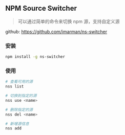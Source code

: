 ## NPM Source Switcher
> 可以通过简单的命令来切换 npm 源，支持自定义源

github: https://github.com/imarman/ns-switcher

### 安装
```bash
npm install -g ns-switcher
```

### 使用
```bash
# 查看可用的源
nss list

# 切换到指定的源
nss use <name>

# 删除指定的源
nss del <name>

# 新增源信息
nss add
```

